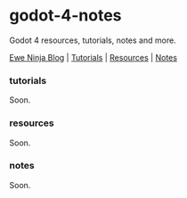 # godot-4-notes
Godot 4 resources, tutorials, notes and more.

[Ewe Ninja Blog](https://blog.ewe.ninja) | [Tutorials](#tutorials) | [Resources](#resources) | [Notes](#notes)



### tutorials

Soon.

### resources

Soon.

### notes

Soon.

